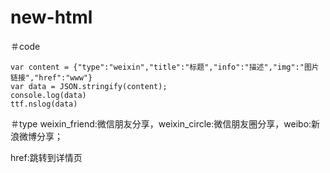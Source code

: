 # new-html

＃code
```
var content = {"type":"weixin","title":"标题","info":"描述","img":"图片链接","href":"www"}
var data = JSON.stringify(content);
console.log(data)
ttf.nslog(data)
```

＃type
weixin_friend:微信朋友分享，weixin_circle:微信朋友圈分享，weibo:新浪微博分享；

href:跳转到详情页
